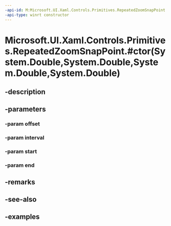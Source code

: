 ```yaml
---
-api-id: M:Microsoft.UI.Xaml.Controls.Primitives.RepeatedZoomSnapPoint.#ctor(System.Double,System.Double,System.Double,System.Double)
-api-type: winrt constructor
---
```


# Microsoft.UI.Xaml.Controls.Primitives.RepeatedZoomSnapPoint.#ctor(System.Double,System.Double,System.Double,System.Double)

<!--
public RepeatedZoomSnapPoint (double offset, double interval, double start, double end);
-->


## -description

## -parameters

### -param offset

### -param interval

### -param start

### -param end

## -remarks

## -see-also

## -examples


